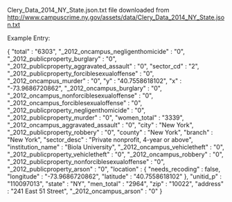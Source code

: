 Clery_Data_2014_NY_State.json.txt file downloaded from http://www.campuscrime.ny.gov/assets/data/Clery_Data_2014_NY_State.json.txt

Example Entry:

{
  "total" : "6303",
  "_2012_oncampus_negligenthomicide" : "0",
  "_2012_publicproperty_burglary" : "0",
  "_2012_publicproperty_aggravated_assault" : "0",
  "sector_cd" : "2",
  "_2012_publicproperty_forciblesexualoffense" : "0",
  "_2012_oncampus_murder" : "0",
  "y" : "40.7558618102",
  "x" : "-73.9686720862",
  "_2012_oncampus_burglary" : "0",
  "_2012_oncampus_nonforciblesexualoffense" : "0",
  "_2012_oncampus_forciblesexualoffense" : "0",
  "_2012_publicproperty_negligenthomicide" : "0",
  "_2012_publicproperty_murder" : "0",
  "women_total" : "3339",
  "_2012_oncampus_aggravated_assault" : "0",
  "city" : "New York",
  "_2012_publicproperty_robbery" : "0",
  "county" : "New York",
  "branch" : "New York",
  "sector_desc" : "Private nonprofit, 4-year or above",
  "institution_name" : "Biola University",
  "_2012_oncampus_vehicletheft" : "0",
  "_2012_publicproperty_vehicletheft" : "0",
  "_2012_oncampus_robbery" : "0",
  "_2012_publicproperty_nonforciblesexualoffense" : "0",
  "_2012_publicproperty_arson" : "0",
  "location" : {
    "needs_recoding" : false,
    "longitude" : "-73.9686720862",
    "latitude" : "40.7558618102"
  },
  "unitid_p" : "110097013",
  "state" : "NY",
  "men_total" : "2964",
  "zip" : "10022",
  "address" : "241 East 51 Street",
  "_2012_oncampus_arson" : "0"
}


